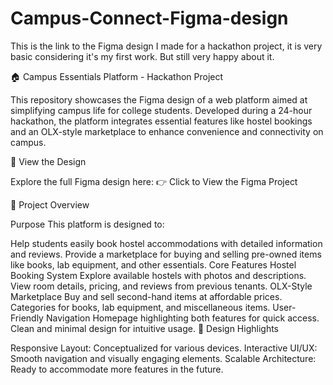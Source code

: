 # Campus-Connect-Figma-design
This is the link to the Figma design I made for a hackathon project, it is very basic considering it's my first work. But still very happy about it.


🏠 Campus Essentials Platform - Hackathon Project

This repository showcases the Figma design of a web platform aimed at simplifying campus life for college students. Developed during a 24-hour hackathon, the platform integrates essential features like hostel bookings and an OLX-style marketplace to enhance convenience and connectivity on campus.

🔗 View the Design

Explore the full Figma design here:
👉 Click to View the Figma Project

🚀 Project Overview

Purpose
This platform is designed to:

Help students easily book hostel accommodations with detailed information and reviews.
Provide a marketplace for buying and selling pre-owned items like books, lab equipment, and other essentials.
Core Features
Hostel Booking System
Explore available hostels with photos and descriptions.
View room details, pricing, and reviews from previous tenants.
OLX-Style Marketplace
Buy and sell second-hand items at affordable prices.
Categories for books, lab equipment, and miscellaneous items.
User-Friendly Navigation
Homepage highlighting both features for quick access.
Clean and minimal design for intuitive usage.
📌 Design Highlights

Responsive Layout: Conceptualized for various devices.
Interactive UI/UX: Smooth navigation and visually engaging elements.
Scalable Architecture: Ready to accommodate more features in the future.
